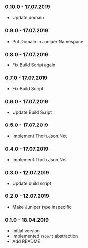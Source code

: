 ### 0.10.0 - 17.07.2019
* Update domain
### 0.9.0 - 17.07.2019
* Put Domain in Juniper Namespace
### 0.8.0 - 17.07.2019
* Fix Build Script again
### 0.7.0 - 17.07.2019
* Fix Build Script
### 0.6.0 - 17.07.2019
* Update Build Script
### 0.5.0 - 17.07.2019
* Implement Thoth.Json.Net
### 0.4.0 - 17.07.2019
* Implement Thoth.Json.Net
### 0.3.0 - 12.07.2019
* Update build script

### 0.2.0 - 12.07.2019
* Make Juniper type inspecific

### 0.1.0 - 18.04.2019

* Initial version
* Implemented `report` abstraction
* Add README
